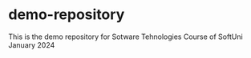 # demo-repository

This is the demo repository for Sotware Tehnologies Course of SoftUni January 2024
